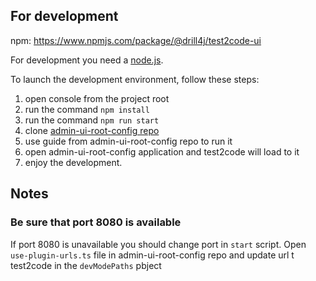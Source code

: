 ## For development

npm: https://www.npmjs.com/package/@drill4j/test2code-ui

For development you need a [node.js](https://nodejs.org).

To launch the development environment, follow these steps:

1. open console from the project root
2. run the command `npm install`
3. run the command `npm run start`
4. clone [admin-ui-root-config repo](https://github.com/Drill4J/admin-ui)
5. use guide from admin-ui-root-config repo to run it 
6. open admin-ui-root-config application and test2code will load to it   
7. enjoy the development.

## Notes
 
### Be sure that port 8080 is available

If port 8080 is unavailable you should change port in `start` script. Open `use-plugin-urls.ts` file in admin-ui-root-config repo and update url t test2code in the `devModePaths` pbject
